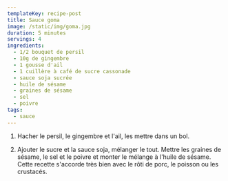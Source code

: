 ```yaml
---
templateKey: recipe-post
title: Sauce goma
image: /static/img/goma.jpg
duration: 5 minutes
servings: 4
ingredients:
  - 1/2 bouquet de persil
  - 10g de gingembre
  - 1 gousse d'ail
  - 1 cuillère à café de sucre cassonade
  - sauce soja sucrée
  - huile de sésame
  - graines de sésame
  - sel
  - poivre
tags:
  - sauce
---
```

1. Hacher le persil, le gingembre et l'ail, les mettre dans un bol.

2. Ajouter le sucre et la sauce soja, mélanger le tout. Mettre les graines de sésame, le sel et le poivre et monter le mélange à l'huile de sésame. Cette recette s'accorde très bien avec le rôti de porc, le poisson ou les crustacés.